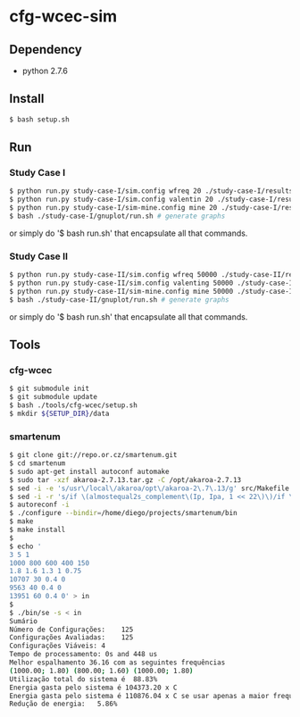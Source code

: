 cfg-wcec-sim
============

## Dependency

* python 2.7.6

## Install

```bash
$ bash setup.sh
```

## Run

### Study Case I

```bash
$ python run.py study-case-I/sim.config wfreq 20 ./study-case-I/results
$ python run.py study-case-I/sim.config valentin 20 ./study-case-I/results
$ python run.py study-case-I/sim-mine.config mine 20 ./study-case-I/results
$ bash ./study-case-I/gnuplot/run.sh # generate graphs
```

or simply do '$ bash run.sh' that encapsulate all that commands.

### Study Case II

```bash
$ python run.py study-case-II/sim.config wfreq 50000 ./study-case-II/results
$ python run.py study-case-II/sim.config valenting 50000 ./study-case-II/results
$ python run.py study-case-II/sim-mine.config mine 50000 ./study-case-II/results
$ bash ./study-case-II/gnuplot/run.sh # generate graphs
```

or simply do '$ bash run.sh' that encapsulate all that commands.

## Tools

### cfg-wcec

```bash
$ git submodule init
$ git submodule update
$ bash ./tools/cfg-wcec/setup.sh
$ mkdir ${SETUP_DIR}/data
```

### smartenum

```bash
$ git clone git://repo.or.cz/smartenum.git
$ cd smartenum
$ sudo apt-get install autoconf automake
$ sudo tar -xzf akaroa-2.7.13.tar.gz -C /opt/akaroa-2.7.13
$ sed -i -e 's/usr\/local\/akaroa/opt\/akaroa-2\.7\.13/g' src/Makefile.am
$ sed -i -r 's/if \(almostequal2s_complement\(Ip, Ipa, 1 << 22\)\)/if \(Ip <= Ipa \&\& Ip >= Ipa\)/g' src/analysis.c
$ autoreconf -i
$ ./configure --bindir=/home/diego/projects/smartenum/bin
$ make
$ make install
$
$ echo '
3 5 1
1000 800 600 400 150
1.8 1.6 1.3 1 0.75
10707 30 0.4 0
9563 40 0.4 0
13951 60 0.4 0' > in
$
$ ./bin/se -s < in
Sumário
Número de Configurações:    125
Configurações Avaliadas:    125
Configurações Viáveis: 4
Tempo de processamento: 0s and 448 us
Melhor espalhamento 36.16 com as seguintes frequências
(1000.00; 1.80) (800.00; 1.60) (1000.00; 1.80)
Utilização total do sistema é  88.83%
Energia gasta pelo sistema é 104373.20 x C
Energia gasta pelo sistema é 110876.04 x C se usar apenas a maior frequência
Redução de energia:   5.86%
```

